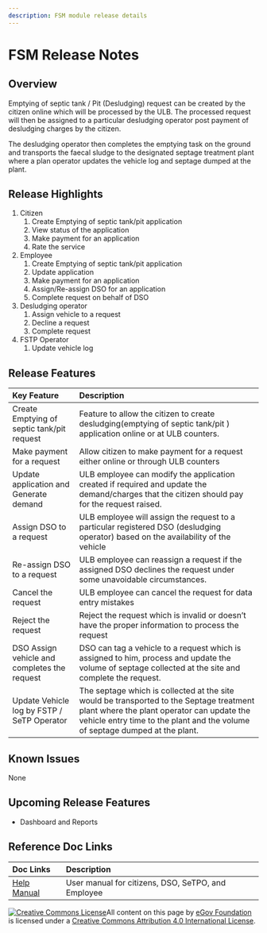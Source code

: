```yaml
---
description: FSM module release details
---
```


# FSM Release Notes

## Overview <a id="Overview"></a>

Emptying of septic tank / Pit \(Desludging\) request can be created by the citizen online which will be processed by the ULB. The processed request will then be assigned to a particular desludging operator post payment of desludging charges by the citizen.

The desludging operator then completes the emptying task on the ground and transports the faecal sludge to the designated septage treatment plant where a plan operator updates the vehicle log and septage dumped at the plant.

## Release Highlights <a id="Release-Highlights"></a>

1. Citizen
   1. Create Emptying of septic tank/pit application
   2. View status of the application
   3. Make payment for an application
   4. Rate the service
2. Employee
   1. Create Emptying of septic tank/pit application
   2. Update application
   3. Make payment for an application
   4. Assign/Re-assign DSO for an application
   5. Complete request on behalf of DSO
3. Desludging operator
   1. Assign vehicle to a request
   2. Decline a request
   3. Complete request
4. FSTP Operator
   1. Update vehicle log

## Release Features <a id="Release-Features"></a>

| **Key Feature** | **Description** |
| :--- | :--- |
| Create Emptying of septic tank/pit request | Feature to allow the citizen to create desludging\(emptying of septic tank/pit \) application online or at ULB counters. |
| Make payment for a request | Allow citizen to make payment for a request either online or through ULB counters |
| Update application and Generate demand | ULB employee can modify the application created if required and update the demand/charges that the citizen should pay for the request raised. |
| Assign DSO to a request | ULB employee will assign the request to a particular registered DSO \(desludging operator\) based on the availability of the vehicle |
| Re-assign DSO to a request | ULB employee can reassign a request if the assigned DSO declines the request under some unavoidable circumstances. |
| Cancel the request | ULB employee can cancel the request for data entry mistakes |
| Reject the request | Reject the request which is invalid or doesn’t have the proper information to process the request |
| DSO Assign vehicle and completes the request | DSO can tag a vehicle to a request which is assigned to him, process and update the volume of septage collected at the site and complete the request. |
| Update Vehicle log by FSTP / SeTP Operator | The septage which is collected at the site would be transported to the Septage treatment plant where the plant operator can update the vehicle entry time to the plant and the volume of septage dumped at the plant. |

## Known Issues <a id="Known-Issues"></a>

None

## Upcoming Release Features <a id="Upcoming-Release-Features"></a>

* Dashboard and Reports

## Reference Doc Links <a id="Reference-Doc-Links"></a>

| **Doc Links** | **Description** |
| :--- | :--- |
| [ Help Manual](../modules/faecal-sludge-management-fsm/fsm-user-manual/) | User manual for citizens, DSO, SeTPO, and Employee |

[![Creative Commons License](https://i.creativecommons.org/l/by/4.0/80x15.png)](http://creativecommons.org/licenses/by/4.0/)All content on this page by [eGov Foundation ](https://egov.org.in/)is licensed under a [Creative Commons Attribution 4.0 International License](http://creativecommons.org/licenses/by/4.0/).

